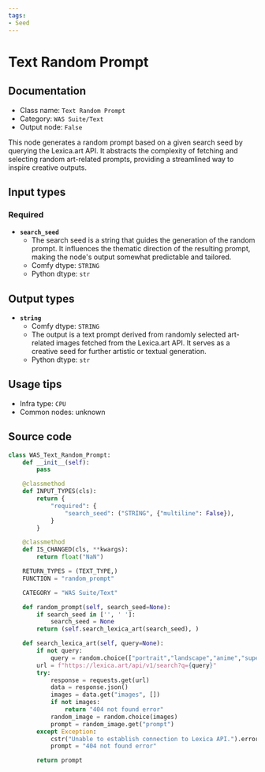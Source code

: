 ```yaml
---
tags:
- Seed
---
```


# Text Random Prompt
## Documentation
- Class name: `Text Random Prompt`
- Category: `WAS Suite/Text`
- Output node: `False`

This node generates a random prompt based on a given search seed by querying the Lexica.art API. It abstracts the complexity of fetching and selecting random art-related prompts, providing a streamlined way to inspire creative outputs.
## Input types
### Required
- **`search_seed`**
    - The search seed is a string that guides the generation of the random prompt. It influences the thematic direction of the resulting prompt, making the node's output somewhat predictable and tailored.
    - Comfy dtype: `STRING`
    - Python dtype: `str`
## Output types
- **`string`**
    - Comfy dtype: `STRING`
    - The output is a text prompt derived from randomly selected art-related images fetched from the Lexica.art API. It serves as a creative seed for further artistic or textual generation.
    - Python dtype: `str`
## Usage tips
- Infra type: `CPU`
- Common nodes: unknown


## Source code
```python
class WAS_Text_Random_Prompt:
    def __init__(self):
        pass

    @classmethod
    def INPUT_TYPES(cls):
        return {
            "required": {
                "search_seed": ("STRING", {"multiline": False}),
            }
        }

    @classmethod
    def IS_CHANGED(cls, **kwargs):
        return float("NaN")

    RETURN_TYPES = (TEXT_TYPE,)
    FUNCTION = "random_prompt"

    CATEGORY = "WAS Suite/Text"

    def random_prompt(self, search_seed=None):
        if search_seed in ['', ' ']:
            search_seed = None
        return (self.search_lexica_art(search_seed), )

    def search_lexica_art(self, query=None):
        if not query:
            query = random.choice(["portrait","landscape","anime","superhero","animal","nature","scenery"])
        url = f"https://lexica.art/api/v1/search?q={query}"
        try:
            response = requests.get(url)
            data = response.json()
            images = data.get("images", [])
            if not images:
                return "404 not found error"
            random_image = random.choice(images)
            prompt = random_image.get("prompt")
        except Exception:
            cstr("Unable to establish connection to Lexica API.").error.print()
            prompt = "404 not found error"

        return prompt

```
